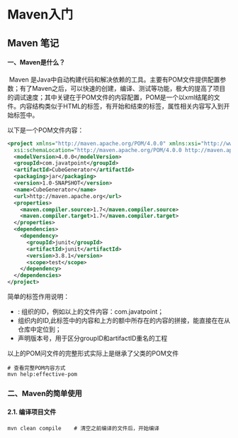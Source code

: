 # Maven入门


## Maven 笔记

#### 一、Maven是什么？

​	Maven 是Java中自动构建代码和解决依赖的工具。主要有POM文件提供配置参数；有了Maven之后，可以快速的创建，编译、测试等功能，极大的提高了项目的调试速度；其中关键在于POM文件的内容配置，POM是一个以xml结尾的文件。内容结构类似于HTML的标签，有开始和结束的标签，属性相关内容写入到开始标签中。

以下是一个POM文件内容：

```xml
<project xmlns="http://maven.apache.org/POM/4.0.0" xmlns:xsi="http://www.w3.org/2001/XMLSchema-instance"
  xsi:schemaLocation="http://maven.apache.org/POM/4.0.0 http://maven.apache.org/maven-v4_0_0.xsd">
  <modelVersion>4.0.0</modelVersion>
  <groupId>com.javatpoint</groupId>
  <artifactId>CubeGenerator</artifactId>
  <packaging>jar</packaging>
  <version>1.0-SNAPSHOT</version>
  <name>CubeGenerator</name> 
  <url>http://maven.apache.org</url>
  <properties>
    <maven.compiler.source>1.7</maven.compiler.source>
    <maven.compiler.target>1.7</maven.compiler.target>
  </properties>
  <dependencies>
    <dependency>
      <groupId>junit</groupId>
      <artifactId>junit</artifactId>
      <version>3.8.1</version>
      <scope>test</scope>
    </dependency>
  </dependencies>
</project>
```

简单的标签作用说明：

- <groupID> : 组织的ID，例如以上的文件内容：com.javatpoint；
- <artifactID> 组织内的ID,此标签中的内容和上方的额<groupID>中所存在的内容的拼接，能直接在在从仓库中定位到；
- <version>声明版本号，用于区分groupID和artifactID重名的工程

以上的POM问文件的完整形式实际上是继承了父类的POM文件

```shell
# 查看完整POM内容方式
mvn help:effective-pom
```

### 二、Maven的简单使用

#### 2.1. 编译项目文件

```shell
mvn clean compile    # 清空之前编译的文件后，开始编译
```



